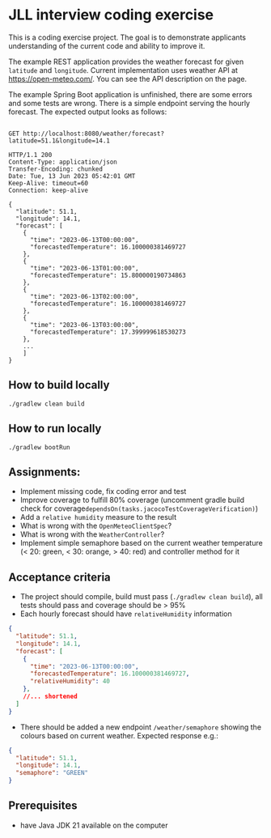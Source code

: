 # JLL interview coding exercise

This is a coding exercise project. 
The goal is to demonstrate applicants understanding of the current code and ability to improve it.

The example REST application provides the weather forecast for given `latitude` and `longitude`.
Current implementation uses weather API at https://open-meteo.com/. You can see the API description on the page.

The example Spring Boot application is unfinished, there are some errors and some tests are wrong.
There is a simple endpoint serving the hourly forecast. 
The expected output looks as follows:
```shell

GET http://localhost:8080/weather/forecast?latitude=51.1&longitude=14.1

HTTP/1.1 200 
Content-Type: application/json
Transfer-Encoding: chunked
Date: Tue, 13 Jun 2023 05:42:01 GMT
Keep-Alive: timeout=60
Connection: keep-alive

{
  "latitude": 51.1,
  "longitude": 14.1,
  "forecast": [
    {
      "time": "2023-06-13T00:00:00",
      "forecastedTemperature": 16.100000381469727
    },
    {
      "time": "2023-06-13T01:00:00",
      "forecastedTemperature": 15.800000190734863
    },
    {
      "time": "2023-06-13T02:00:00",
      "forecastedTemperature": 16.100000381469727
    },
    {
      "time": "2023-06-13T03:00:00",
      "forecastedTemperature": 17.399999618530273
    },
    ...
    ]
}

```
## How to build locally
```shell
./gradlew clean build
```

## How to run locally
```shell
./gradlew bootRun
```


## Assignments:
- Implement missing code, fix coding error and test
- Improve coverage to fulfill 80% coverage (uncomment gradle build check for coverage`dependsOn(tasks.jacocoTestCoverageVerification)`)
- Add a `relative humidity` measure to the result
- What is wrong with the `OpenMeteoClientSpec`?
- What is wrong with the `WeatherController`?
- Implement simple semaphore based on the current weather temperature (< 20: green, < 30: orange, > 40: red) and controller method for it

## Acceptance criteria
- The project should compile, build must pass (`./gradlew clean build`), all tests should pass and coverage should be > 95%
- Each hourly forecast should have `relativeHumidity` information
```json
{
  "latitude": 51.1,
  "longitude": 14.1,
  "forecast": [
    {
      "time": "2023-06-13T00:00:00",
      "forecastedTemperature": 16.100000381469727,
      "relativeHumidity": 40
    },
    //... shortened
  ]
}
```
- There should be added a new endpoint `/weather/semaphore` showing the colours based on current weather.
Expected response e.g.:
```json
{
  "latitude": 51.1,
  "longitude": 14.1,
  "semaphore": "GREEN"
}
```

## Prerequisites
- have Java JDK 21 available on the computer